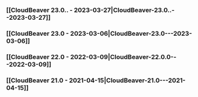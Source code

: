 ### [[CloudBeaver 23.0.. - 2023-03-27|CloudBeaver-23.0..--2023-03-27]]

### [[CloudBeaver 23.0 - 2023-03-06|CloudBeaver-23.0---2023-03-06]]

### [[CloudBeaver 22.0 - 2022-03-09|CloudBeaver-22.0.0---2022-03-09]]

### [[CloudBeaver 21.0 - 2021-04-15|CloudBeaver-21.0---2021-04-15]]